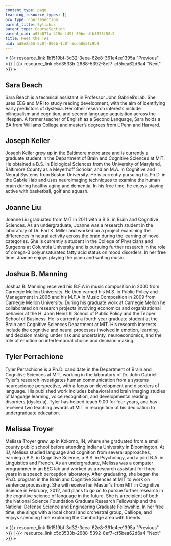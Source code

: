 ```yaml
---
content_type: page
learning_resource_types: []
ocw_type: CourseSection
parent_title: Syllabus
parent_type: CourseSection
parent_uid: a054877a-419d-f49f-89be-dfb3073f58d1
title: Meet the TAs
uid: ad8e2a55-5c0f-805b-1c0f-5cda0d5fc9b9
---
```


« {{< resource_link 1b1519bf-3d32-3eea-62e8-361e4ee1395a "Previous" >}} | {{< resource_link c5c3533b-2688-5392-8ef7-cf5bea62d6a4 "Next" >}} »

Sara Beach
----------

Sara Beach is a technical assistant in Professor John Gabrieli’s lab. She uses EEG and MRI to study reading development, with the aim of identifying early predictors of dyslexia. Her other research interests include bilingualism and cognition, and second language acquisition across the lifespan. A former teacher of English as a Second Language, Sara holds a BA from Williams College and master’s degrees from UPenn and Harvard.

Joseph Keller
-------------

Joseph Keller grew up in the Baltimore metro area and is currently a graduate student in the Department of Brain and Cognitive Sciences at MIT. He obtained a B.S. in Biological Sciences from the University of Maryland, Baltimore County as a Meyerhoff Scholar, and an M.A. in Cognitive and Neural Systems from Boston University. He is currently pursuing his Ph.D. in the Gabrieli lab and uses neuroimaging techniques to examine the human brain during healthy aging and dementia. In his free time, he enjoys staying active with basketball, golf and squash.

Joanne Liu
----------

Joanne Liu graduated from MIT in 2011 with a B.S. in Brain and Cognitive Sciences. As an undergraduate, Joanne was a research student in the laboratory of Dr. Earl K. Miller and worked on a project examining the differences in neural activity across the brain during the learning of novel categories. She is currently a student in the College of Physicians and Surgeons at Columbia University and is pursuing further research in the role of omega-3 polyunsaturated fatty acid status on mood disorders. In her free time, Joanne enjoys playing the piano and writing music.

Joshua B. Manning
-----------------

Joshua B. Manning received his B.F.A in music composition in 2000 from Carnegie Mellon University. He then earned his M.S. in Public Policy and Management in 2006 and his M.F.A in Music Composition in 2009 from Carnegie Mellon University. During his graduate work at Carnegie Mellon he collaborated on research projects involving economics and organizational behavior at the H. John Heinz III School of Public Policy and the Tepper School of Business. He is currently a fourth year graduate student at the Brain and Cognitive Sciences Department at MIT. His research interests include the cognitive and neural processes involved in emotion, learning, and decision making under risk and uncertainty, neuroeconomics, and the role of emotion on intertemporal choice and decision making.

Tyler Perrachione
-----------------

Tyler Perrachione is a Ph.D. candidate in the Department of Brain and Cognitive Sciences at MIT, working in the laboratory of Dr. John Gabrieli. Tyler's research investigates human communication from a systems neuroscience perspective, with a focus on development and disorders of language. His published work includes behavioral and brain imaging studies of language learning, voice recognition, and developmental reading disorders (dyslexia). Tyler has helped teach 9.00 for four years, and has received two teaching awards at MIT in recognition of his dedication to undergraduate education.

Melissa Troyer
--------------

Melissa Troyer grew up in Kokomo, IN, where she graduated from a small county public school before attending Indiana University in Bloomington. At IU, Melissa studied language and cognition from several approaches, earning a B.S. in Cognitive Science, a B.S. in Psychology, and a joint B.A. in Linguistics and French. As an undergraduate, Melissa was a computer programmer in an EEG lab and worked as a research assistant for three years in a speech perception laboratory. After graduating, she began the Ph.D. program in the Brain and Cognitive Sciences at MIT to work on sentence processing. She will receive her Master's from MIT in Cognitive Science in February, 2012, and plans to go on to pursue further research in the cognitive science of language in the future. She is a recipient of both the National Science Foundation Graduate Research Fellowship and the National Defense Science and Engineering Graduate Fellowship. In her free time, she sings with a local choral and orchestral group, Calliope, and enjoys spending time exploring the Cambridge area with friends.

« {{< resource_link 1b1519bf-3d32-3eea-62e8-361e4ee1395a "Previous" >}} | {{< resource_link c5c3533b-2688-5392-8ef7-cf5bea62d6a4 "Next" >}} »